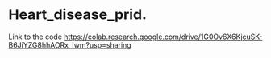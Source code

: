# Heart_disease_prid.
Link to the code https://colab.research.google.com/drive/1G0Ov6X6KjcuSK-B6JiYZG8hhAORx_Iwm?usp=sharing
